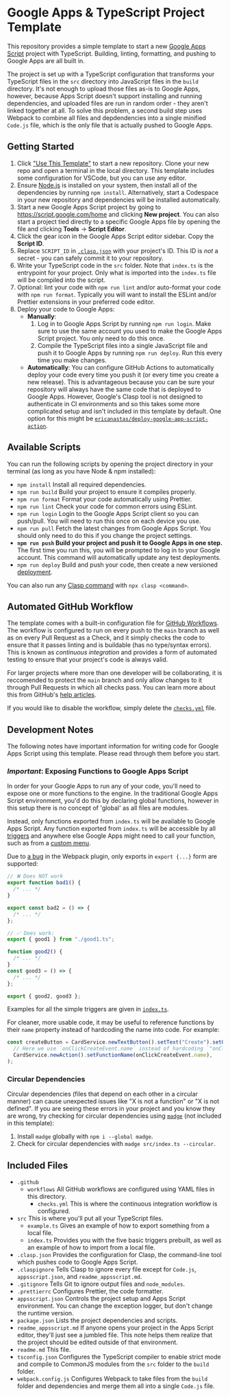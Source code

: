 # Google Apps & TypeScript Project Template

This repository provides a simple template to start a new
[Google Apps Script](https://developers.google.com/apps-script) project with TypeScript. Building, linting,
formatting, and pushing to Google Apps are all built in.

The project is set up with a TypeScript configuration that transforms your TypeScript files in the `src`
directory into JavaScript files in the `build` directory. It's not enough to upload those files as-is to
Google Apps, however, because Apps Script doesn't support installing and running dependencies, and uploaded
files are run in random order - they aren't linked together at all. To solve this problem, a second build step
uses Webpack to combine all files and depdendencies into a single minified `Code.js` file, which is the only
file that is actually pushed to Google Apps.

## Getting Started

1. Click ["Use This Template"](https://github.com/iansan5653/gas-ts-template/generate) to start a new
   repository. Clone your new repo and open a terminal in the local directory. This template includes some
   configuration for VSCode, but you can use any editor.
2. Ensure [Node.js](https://nodejs.org/en/) is installed on your system, then install all of the dependencies
   by running `npm install`. Alternatively, start a Codespace in your new repository and dependencies will be
   installed automatically.
3. Start a new Google Apps Script project by going to https://script.google.com/home and clicking **New
   project**. You can also start a project tied directly to a specific Google Apps file by opening the file
   and clicking **Tools** -> **Script Editor**.
4. Click the gear icon in the Google Apps Script editor sidebar. Copy the **Script ID**.
5. Replace `SCRIPT_ID` in [`.clasp.json`](./.clasp.json) with your project's ID. This ID is _not_ a secret -
   you can safely commit it to your repository.
6. Write your TypeScript code in the `src` folder. Note that `index.ts` is the entrypoint for your project.
   Only what is imported into the `index.ts` file will be compiled into the script.
7. Optional: lint your code with `npm run lint` and/or auto-format your code with `npm run format`. Typically
   you will want to install the ESLint and/or Prettier extensions in your preferred code editor.
8. Deploy your code to Google Apps:
   - **Manually**:
     1. Log in to Google Apps Script by running `npm run login`. Make sure to use the same account you used to
        make the Google Apps Script project. You only need to do this once.
     2. Compile the TypeScript files into a single JavaScript file and push it to Google Apps by running
        `npm run deploy`. Run this every time you make changes.
   - **Automatically**: You can configure GitHub Actions to automatically deploy your code every time you push
     it (or every time you create a new release). This is advantageous because you can be sure your repository
     will always have the same code that is deployed to Google Apps. However, Google's Clasp tool is not
     designed to authenticate in CI environments and so this takes some more complicated setup and isn't
     included in this template by default. One option for this might be
     [`ericanastas/deploy-google-app-script-action`](https://github.com/ericanastas/deploy-google-app-script-action).

## Available Scripts

You can run the following scripts by opening the project directory in your terminal (as long as you have Node
& npm installed):

- `npm install` Install all required dependencies.
- `npm run build` Build your project to ensure it compiles properly.
- `npm run format` Format your code automatically using Prettier.
- `npm run lint` Check your code for common errors using ESLint.
- `npm run login` Login to the Google Apps Script client so you can push/pull. You will need to run this once
  on each device you use.
- `npm run pull` Fetch the latest changes from Google Apps Script. You should only need to do this if you
  change the project settings.
- **`npm run push` Build your project and push it to Google Apps in one step.** The first time you run this,
  you will be prompted to log in to your Google account. This command will automatically update any test
  deployments.
- `npm run deploy` Build and push your code, then create a new versioned
  [deployment](https://developers.google.com/apps-script/concepts/deployments).

You can also run any [Clasp command](https://developers.google.com/apps-script/guides/clasp) with
`npx clasp <command>`.

## Automated GitHub Workflow

The template comes with a built-in configuration file for
[GitHub Workflows](https://help.github.com/en/actions/configuring-and-managing-workflows). The workflow is
configured to run on every push to the `main` branch as well as on every Pull Request as a Check, and it
simply checks the code to ensure that it passes linting and is buildable (has no type/syntax errors). This is
known as _continuous integration_ and provides a form of automated testing to ensure that your project's code
is always valid.

For larger projects where more than one developer will be collaborating, it is reccomended to protect the
`main` branch and only allow changes to it through Pull Requests in which all checks pass. You can learn more
about this from GitHub's
[help articles](https://help.github.com/en/github/administering-a-repository/about-protected-branches).

If you would like to disable the workflow, simply delete the [`checks.yml`](./.github/workflows/checks.yml)
file.

## Development Notes

The following notes have important information for writing code for Google Apps Script using this template.
Please read through them before you start.

### **_Important_**: Exposing Functions to Google Apps Script

In order for your Google Apps to run any of your code, you'll need to expose one or more functions to the
engine. In the traditional Google Apps Script environment, you'd do this by declaring global functions,
however in this setup there is no concept of 'global' as all files are modules.

Instead, only functions exported from `index.ts` will be available to Google Apps Script. Any function
exported from `index.ts` will be accessible by all
[triggers](https://developers.google.com/apps-script/guides/triggers) and anywhere else Google Apps might need
to call your function, such as from a [custom menu](https://developers.google.com/apps-script/guides/menus).

Due to [a bug](https://github.com/iansan5653/gas-ts-template/issues/2) in the Webpack plugin, only exports in
`export {...}` form are supported:

```ts
// ❌ Does NOT work
export function bad1() {
  /* ... */
}

export const bad2 = () => {
  /* ... */
};

// ✅ Does work:
export { good1 } from "./good1.ts";

function good2() {
  /* ... */
}
const good3 = () => {
  /* ... */
};

export { good2, good3 };
```

Examples for all the simple triggers are given in [`index.ts`](./src/index.ts).

For cleaner, more usable code, it may be useful to reference functions by their `name` property instead of
hardcoding the name into code. For example:

```ts
const createButton = CardService.newTextButton().setText("Create").setOnClickAction(
  // Here we use `onClickCreateEvent.name` instead of hardcoding `"onClickCreateEvent"`
  CardService.newAction().setFunctionName(onClickCreateEvent.name),
);
```

### Circular Dependencies

Circular dependencies (files that depend on each other in a circular manner) can cause unexpected issues like
"X is not a function" or "X is not defined". If you are seeing these errors in your project and you know they
are wrong, try checking for circular dependencies using [`madge`](https://github.com/pahen/madge) (not
included in this template):

1. Install `madge` globally with `npm i --global madge`.
2. Check for circular dependencies with `madge src/index.ts --circular`.

## Included Files

- `.github`
  - `workflows` All GitHub workflows are configured using YAML files in this directory.
    - `checks.yml` This is where the continuous integration workflow is configured.
- `src` This is where you'll put all your TypeScript files.
  - `example.ts` Gives an example of how to export something from a local file.
  - `index.ts` Provides you with the five basic triggers prebuilt, as well as an example of how to import from
    a local file.
- `.clasp.json` Provides the configuration for Clasp, the command-line tool which pushes code to Google Apps
  Script.
- `.claspignore` Tells Clasp to ignore every file except for `Code.js`, `appsscript.json`, and
  `readme_appsscript.md`.
- `.gitignore` Tells Git to ignore output files and `node_modules`.
- `.prettierrc` Configures Prettier, the code formatter.
- `appsscript.json` Controls the project setup and Apps Script environment. You can change the exception
  logger, but don't change the runtime version.
- `package.json` Lists the project dependencies and scripts.
- `readme_appsscript.md` If anyone opens your project in the Apps Script editor, they'll just see a jumbled
  file. This note helps them realize that the project should be edited outside of that environment.
- `readme.md` This file.
- `tsconfig.json` Configures the TypeScript compiler to enable strict mode and compile to CommonJS modules
  from the `src` folder to the `build` folder.
- `webpack.config.js` Configures Webpack to take files from the `build` folder and dependencies and merge them
  all into a single `Code.js` file.
